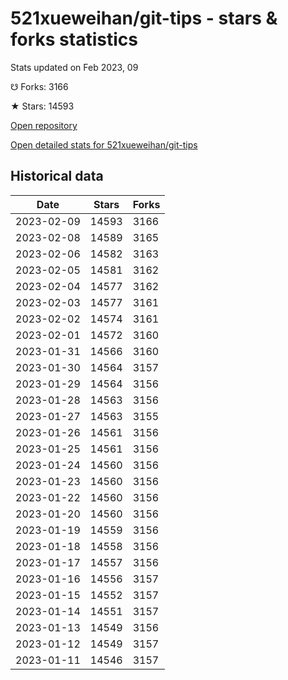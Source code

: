 # 521xueweihan/git-tips - stars & forks statistics

Stats updated on Feb 2023, 09

☋ Forks: 3166

★ Stars: 14593

[Open repository](https://github.com/521xueweihan/git-tips)

[Open detailed stats for 521xueweihan/git-tips](https://reviewgithub.com/rep/521xueweihan/git-tips)

## Historical data
| Date | Stars | Forks |
|------|-------|-------|
| 2023-02-09 | 14593 | 3166 | 
| 2023-02-08 | 14589 | 3165 | 
| 2023-02-06 | 14582 | 3163 | 
| 2023-02-05 | 14581 | 3162 | 
| 2023-02-04 | 14577 | 3162 | 
| 2023-02-03 | 14577 | 3161 | 
| 2023-02-02 | 14574 | 3161 | 
| 2023-02-01 | 14572 | 3160 | 
| 2023-01-31 | 14566 | 3160 | 
| 2023-01-30 | 14564 | 3157 | 
| 2023-01-29 | 14564 | 3156 | 
| 2023-01-28 | 14563 | 3156 | 
| 2023-01-27 | 14563 | 3155 | 
| 2023-01-26 | 14561 | 3156 | 
| 2023-01-25 | 14561 | 3156 | 
| 2023-01-24 | 14560 | 3156 | 
| 2023-01-23 | 14560 | 3156 | 
| 2023-01-22 | 14560 | 3156 | 
| 2023-01-20 | 14560 | 3156 | 
| 2023-01-19 | 14559 | 3156 | 
| 2023-01-18 | 14558 | 3156 | 
| 2023-01-17 | 14557 | 3156 | 
| 2023-01-16 | 14556 | 3157 | 
| 2023-01-15 | 14552 | 3157 | 
| 2023-01-14 | 14551 | 3157 | 
| 2023-01-13 | 14549 | 3156 | 
| 2023-01-12 | 14549 | 3157 | 
| 2023-01-11 | 14546 | 3157 | 

